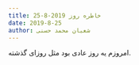 ```yaml
---
title: خاطره روز 2019-8-25
date: 2019-8-25
author: شعبان محمد حسنی
---
```


امروزم یه روز عادی بود مثل روزای گذشته.